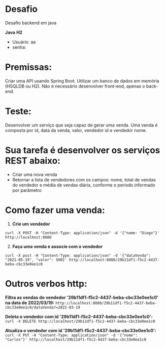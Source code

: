 # Desafio
Desafio backend em java

<b>Java</b>
<b>H2</b>
- Usuário: aa
- senha: 


# Premissas:
Criar uma API usando Spring Boot.
Utilizar um banco de dados em memória (HSQLDB ou H2).
Não é necessário desenvolver front-end, apenas o back-end.

# Teste: 

Desenvolver um serviço que seja capaz de gerar uma venda.
Uma venda é composta por id, data da venda, valor, vendedor id e vendedor nome.


# Sua tarefa é desenvolver os serviços REST abaixo:

- Criar uma nova venda
- Retornar a lista de vendedores com os campos: nome, total de vendas do vendedor e média de vendas diária, conforme o período informado por parâmetro


# Como fazer uma venda:
1. <b>Crie um vendedor</b>
```
curl -X POST -H "Content-Type: application/json" -d '{"nome: "Diego"}' http://localhost:8080
```
2. <b>Faça uma venda e associe com o vendedor</b>
```
curl -X post -H "Content-Type: application/json" -d '{"dataVenda": "2021-05-19", "valor": 500}' http://localhost:8080/29b11df1-f5c2-4437-beba-cbc33e0ee1c0 
```

# Outros verbos http:

<b>Filtra as vendas do vendedor '29b11df1-f5c2-4437-beba-cbc33e0ee1c0' na data de 2022/03/19:</b>
```http://localhost:8080/29b11df1-f5c2-4437-beba-cbc33e0ee1c0/dataVenda?=2022-03-19```

<b>Deleta o vendedor com id '29b11df1-f5c2-4437-beba-cbc33e0ee1c0':</b> 
```curl -X DELETE http://localhost/29b11df1-f5c2-4437-beba-cbc33e0ee1c0 ```

<b>Atualiza o vendedor com id '29b11df1-f5c2-4437-beba-cbc33e0ee1c0':</b>  
```curl -X PUT -H "Content-Type: application/json" -d '{"nome": "Carlos"}' http://localhost/29b11df1-f5c2-4437-beba-cbc33e0ee1c0```


